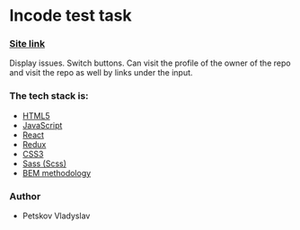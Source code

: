 # Incode test task

### [Site link](https://petskovvlad.github.io/incode-testtask/)

Display issues. Switch buttons. Can visit the profile of the owner of the repo and visit the repo as well by links under the input.

### The tech stack is:

- [HTML5](https://en.wikipedia.org/wiki/HTML5)
- [JavaScript](https://en.wikipedia.org/wiki/JavaScript)
- [React](https://en.wikipedia.org/wiki/React_(software))
- [Redux](https://en.wikipedia.org/wiki/Redux_(JavaScript_library))
- [CSS3](https://en.wikipedia.org/wiki/Cascading_Style_Sheets)
- [Sass (Scss)](https://sass-lang.com/)
- [BEM methodology](https://en.bem.info/methodology/)

### Author

- Petskov Vladyslav